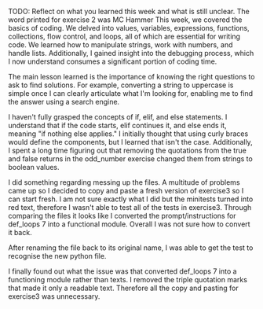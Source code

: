 TODO: Reflect on what you learned this week and what is still unclear.
The word printed for exercise 2 was MC Hammer
This week, we covered the basics of coding. We delved into values, variables, expressions, functions, collections, flow control, and loops, all of which are essential for writing code. We learned how to manipulate strings, work with numbers, and handle lists. Additionally, I gained insight into the debugging process, which I now understand consumes a significant portion of coding time.

The main lesson learned is the importance of knowing the right questions to ask to find solutions. For example, converting a string to uppercase is simple once I can clearly articulate what I'm looking for, enabling me to find the answer using a search engine.

I haven't fully grasped the concepts of if, elif, and else statements. I understand that if the code starts, elif continues it, and else ends it, meaning "if nothing else applies." I initially thought that using curly braces would define the components, but I learned that isn't the case. Additionally, I spent a long time figuring out that removing the quotations from the true and false returns in the odd_number exercise changed them from strings to boolean values.

I did something regarding messing up the files. A multitude of problems came up so I decided to copy and paste a fresh version of exercise3 so I can start fresh. I am not sure exactly what I did but the minitests turned into red text, therefore I wasn't able to test all of the tests in exercise3. Through comparing the files it looks like I converted the prompt/instructions for def_loops 7 into a functional module. Overall I was not sure how to convert it back.

After renaming the file back to its original name, I was able to get the test to recognise the new python file.

I finally found out what the issue was that converted def_loops 7 into a functioning module rather than texts. I removed the triple quotation marks that made it only a readable text. Therefore all the copy and pasting for exercise3 was unnecessary. 
